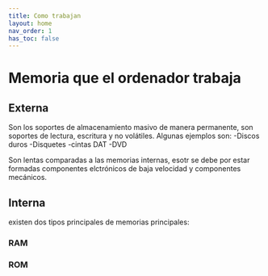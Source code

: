 ```yaml
---
title: Como trabajan
layout: home
nav_order: 1
has_toc: false
---
```

<h1>Memoria que el ordenador trabaja</h1>
<h2>Externa</h2>
Son los soportes de almacenamiento masivo de manera permanente, son soportes de lectura, escritura y no volátiles.
Algunas ejemplos son:
-Discos duros
-Disquetes
-cintas DAT
-DVD

Son lentas comparadas a las memorias internas, esotr se debe por estar formadas componentes elctrónicos de baja velocidad y componentes mecánicos.

<h2>Interna</h2>
existen dos tipos principales de memorias principales:
<h3>RAM</h3>
<h3>ROM</h3>
